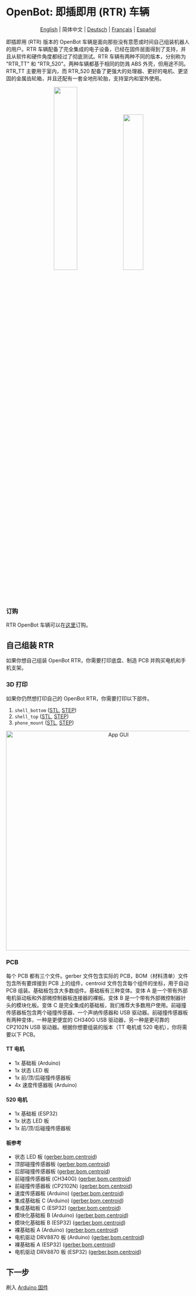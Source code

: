 # OpenBot: 即插即用 (RTR) 车辆

<p align="center">
  <a href="README.md">English</a> |
  <span>简体中文</span> |
  <a href="README.de-DE.md">Deutsch</a> |
  <a href="README.fr-FR.md">Français</a> |
  <a href="README.es-ES.md">Español</a>
</p>

即插即用 (RTR) 版本的 OpenBot 车辆是面向那些没有意愿或时间自己组装机器人的用户。RTR 车辆配备了完全集成的电子设备，已经在固件层面得到了支持，并且从软件和硬件角度都经过了彻底测试。RTR 车辆有两种不同的版本，分别称为 "RTR_TT" 和 "RTR_520"。两种车辆都基于相同的防溅 ABS 外壳，但用途不同。RTR_TT 主要用于室内，而 RTR_520 配备了更强大的处理器、更好的电机、更坚固的金属齿轮箱，并且还配有一套全地形轮胎，支持室内和室外使用。
<p align="center">
  <a> <img src="/docs/images/RTR_TT.jpg" width="35.8%" /> &nbsp
  </a>
  <a> <img src="/docs/images/RTR_520.jpg" width="33%" />
  </a>
</p>

### 订购

RTR OpenBot 车辆可以在[这里](http://www.openbot.info/)订购。

## 自己组装 RTR

如果你想自己组装 OpenBot RTR，你需要打印底盘、制造 PCB 并购买电机和手机支架。

### 3D 打印

如果你仍然想打印自己的 OpenBot RTR，你需要打印以下部件。

1) ```shell_bottom``` ([STL](cad/rtr_bottom.stl), [STEP](cad/rtr_bottom.step))
2) ```shell_top``` ([STL](cad/rtr_top.stl), [STEP](cad/rtr_top.step)) 
3) ```phone_mount``` ([STL](cad/rtr_mount.stl), [STEP](cad/rtr_mount.step))

<p align="center">
  <img src="../../docs/images/rtr_tt_assembly.gif" width="600" alt="App GUI"/>
</p>

### PCB

每个 PCB 都有三个文件。gerber 文件包含实际的 PCB，BOM（材料清单）文件包含所有要焊接到 PCB 上的组件，centroid 文件包含每个组件的坐标，用于自动 PCB 组装。基础板包含大多数组件。基础板有三种变体。变体 A 是一个带有外部电机驱动板和外部微控制器板连接器的裸板。变体 B 是一个带有外部微控制器针头的模块化板。变体 C 是完全集成的基础板，我们推荐大多数用户使用。前碰撞传感器板包含两个碰撞传感器、一个声纳传感器和 USB 驱动器。前碰撞传感器板有两种变体，一种是更便宜的 CH340G USB 驱动器，另一种是更可靠的 CP2102N USB 驱动器。根据你想要组装的版本（TT 电机或 520 电机），你将需要以下 PCB。

#### TT 电机

- 1x 基础板 (Arduino)
- 1x 状态 LED 板
- 1x 前/顶/后碰撞传感器板
- 4x 速度传感器板 (Arduino)

#### 520 电机

- 1x 基础板 (ESP32)
- 1x 状态 LED 板
- 1x 前/顶/后碰撞传感器板

#### 板参考

- 状态 LED 板 ([gerber](https://github.com/isl-org/OpenBot/blob/thias15/rtr/body/rtr/pcb/Gerber_Status_LED_Board_V1.zip),[bom](https://github.com/isl-org/OpenBot/blob/thias15/rtr/body/rtr/pcb/BOM_Status_LED_Board_V1.csv),[centroid](https://github.com/isl-org/OpenBot/blob/thias15/rtr/body/rtr/pcb/PickAndPlace_Status_LED_Board_V1.csv))
- 顶部碰撞传感器板 ([gerber](https://github.com/isl-org/OpenBot/blob/thias15/rtr/body/rtr/pcb/Gerber_BumpSensorTop_V1.zip),[bom](https://github.com/isl-org/OpenBot/blob/thias15/rtr/body/rtr/pcb/BOM_BumpSensorTop_V1.csv),[centroid](https://github.com/isl-org/OpenBot/blob/thias15/rtr/body/rtr/pcb/PickAndPlace_BumpSensorTop_V1.csv))
- 后部碰撞传感器板 ([gerber](https://github.com/isl-org/OpenBot/blob/thias15/rtr/body/rtr/pcb/Gerber_BumpSensorBack_V1.zip),[bom](https://github.com/isl-org/OpenBot/blob/thias15/rtr/body/rtr/pcb/BOM_BumpSensorBack_V1.csv),[centroid](https://github.com/isl-org/OpenBot/blob/thias15/rtr/body/rtr/pcb/PickAndPlace_BumpSensorBack_V1.csv))
- 前碰撞传感器板 (CH340G) ([gerber](https://github.com/isl-org/OpenBot/blob/thias15/rtr/body/rtr/pcb/Gerber_SensorBoardFront_CH340G_V1.zip),[bom](https://github.com/isl-org/OpenBot/blob/thias15/rtr/body/rtr/pcb/BOM_SensorBoardFront_CH340G_V1.csv),[centroid](https://github.com/isl-org/OpenBot/blob/thias15/rtr/body/rtr/pcb/PickAndPlace_SensorBoardFront_CH340G_V1.csv))
- 前碰撞传感器板 (CP2102N) ([gerber](https://github.com/isl-org/OpenBot/blob/thias15/rtr/body/rtr/pcb/Gerber_SensorBoardFront_CP2102N_V1.zip),[bom](https://github.com/isl-org/OpenBot/blob/thias15/rtr/body/rtr/pcb/BOM_SensorBoardFront_CP2102N_V1.csv),[centroid](https://github.com/isl-org/OpenBot/blob/thias15/rtr/body/rtr/pcb/PickAndPlace_SensorBoardFront_CP2102N_V1.csv))
- 速度传感器板 (Arduino) ([gerber](https://github.com/isl-org/OpenBot/blob/thias15/rtr/body/rtr/pcb/Gerber_SpeedSensor_Arduino_V1.zip),[bom](https://github.com/isl-org/OpenBot/blob/thias15/rtr/body/rtr/pcb/BOM_SpeedSensor_Arduino_V1.csv),[centroid](https://github.com/isl-org/OpenBot/blob/thias15/rtr/body/rtr/pcb/PickAndPlace_SpeedSensor_Arduino_V1.csv))
- 集成基础板 C (Arduino) ([gerber](https://github.com/isl-org/OpenBot/blob/thias15/rtr/body/rtr/pcb/Gerber_BaseBoard_Arduino_V1C.zip),[bom](https://github.com/isl-org/OpenBot/blob/thias15/rtr/body/rtr/pcb/BOM_BaseBoard_Arduino_V1C.csv),[centroid](https://github.com/isl-org/OpenBot/blob/thias15/rtr/body/rtr/pcb/PickAndPlace_BaseBoard_Arduino_V1C.csv))
- 集成基础板 C (ESP32) ([gerber](https://github.com/isl-org/OpenBot/blob/thias15/rtr/body/rtr/pcb/Gerber_BaseBoard_ESP32_V1C.zip),[bom](https://github.com/isl-org/OpenBot/blob/thias15/rtr/body/rtr/pcb/BOM_BaseBoard_ESP32_V1C.csv),[centroid](https://github.com/isl-org/OpenBot/blob/thias15/rtr/body/rtr/pcb/PickAndPlace_BaseBoard_ESP32_V1C.csv))
- 模块化基础板 B (Arduino) ([gerber](https://github.com/isl-org/OpenBot/blob/thias15/rtr/body/rtr/pcb/Gerber_BaseBoard_Arduino_V1B.zip),[bom](https://github.com/isl-org/OpenBot/blob/thias15/rtr/body/rtr/pcb/BOM_BaseBoard_Arduino_V1B.csv),[centroid](https://github.com/isl-org/OpenBot/blob/thias15/rtr/body/rtr/pcb/PickAndPlace_BaseBoard_Arduino_V1B.csv))
- 模块化基础板 B (ESP32) ([gerber](https://github.com/isl-org/OpenBot/blob/thias15/rtr/body/rtr/pcb/Gerber_BaseBoard_ESP32_V1B.zip),[bom](https://github.com/isl-org/OpenBot/blob/thias15/rtr/body/rtr/pcb/BOM_BaseBoard_ESP32_V1B.csv),[centroid](https://github.com/isl-org/OpenBot/blob/thias15/rtr/body/rtr/pcb/PickAndPlace_BaseBoard_ESP32_V1B.csv))
- 裸基础板 A (Arduino) ([gerber](https://github.com/isl-org/OpenBot/blob/thias15/rtr/body/rtr/pcb/Gerber_BaseBoard_Arduino_V1A.zip),[bom](https://github.com/isl-org/OpenBot/blob/thias15/rtr/body/rtr/pcb/BOM_BaseBoard_Arduino_V1A.csv),[centroid](https://github.com/isl-org/OpenBot/blob/thias15/rtr/body/rtr/pcb/PickAndPlace_BaseBoard_Arduino_V1A.csv))
- 电机驱动 DRV8870 板 (Arduino) ([gerber](https://github.com/isl-org/OpenBot/blob/thias15/rtr/body/rtr/pcb/Gerber_MotorBoard_Arduino_V1_DRV8870.zip),[bom](https://github.com/isl-org/OpenBot/blob/thias15/rtr/body/rtr/pcb/BOM_MotorBoard_Arduino_V1_DRV8870.csv),[centroid](https://github.com/isl-org/OpenBot/blob/thias15/rtr/body/rtr/pcb/PickAndPlace_MotorBoard_Arduino_V1_DRV8870.csv))
- 裸基础板 A (ESP32) ([gerber](https://github.com/isl-org/OpenBot/blob/thias15/rtr/body/rtr/pcb/Gerber_BaseBoard_ESP32_V1A.zip),[bom](https://github.com/isl-org/OpenBot/blob/thias15/rtr/body/rtr/pcb/BOM_BaseBoard_ESP32_V1A.csv),[centroid](https://github.com/isl-org/OpenBot/blob/thias15/rtr/body/rtr/pcb/PickAndPlace_BaseBoard_ESP32_V1A.csv))
- 电机驱动 DRV8870 板 (ESP32) ([gerber](https://github.com/isl-org/OpenBot/blob/thias15/rtr/body/rtr/pcb/Gerber_MotorBoard_ESP32_V1_DRV8870.zip),[bom](https://github.com/isl-org/OpenBot/blob/thias15/rtr/body/rtr/pcb/BOM_MotorBoard_ESP32_V1_DRV8870.csv),[centroid](https://github.com/isl-org/OpenBot/blob/thias15/rtr/body/rtr/pcb/PickAndPlace_MotorBoard_ESP32_V1_DRV8870.csv))

## 下一步

刷入 [Arduino 固件](../../firmware/README.md)